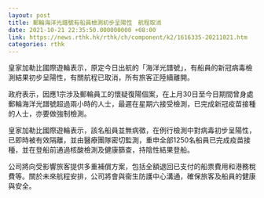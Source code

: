 ```yaml
---
layout: post
title: 郵輪海洋光譜號有船員檢測初步呈陽性　航程取消
date: 2021-10-21 22:35:50.000000000 +08:00
link: https://news.rthk.hk/rthk/ch/component/k2/1616335-20211021.htm
categories: rthk
---
```


皇家加勒比國際遊輪表示，原定今日出航的「海洋光譜號」，有船員的新冠病毒檢測結果初步呈陽性，有關航程已取消，所有旅客正陸續離開。

政府表示，因應1宗涉及郵輪員工的懷疑復陽個案，在上月30日至今日期間曾身處郵輪海洋光譜號超過兩小時的人士，最遲在星期六接受檢測，已完成新冠疫苗接種的人士，亦要做強制檢測。

皇家加勒比國際遊輪表示，該名船員並無病徵，在例行檢測中對病毒初步呈陽性，已即時被有效隔離，並由醫療團隊密切監測，重申全部1250名船員已完成疫苗接種，並在登船前通過核酸檢測及健康篩查，持陰性結果登船。

公司將向受影響旅客提供多重補償方案，包括全額退回已支付的船票費用和港務稅費等。關於未來航程安排，公司將會與衞生防護中心溝通，確保旅客及船員的健康與安全。
